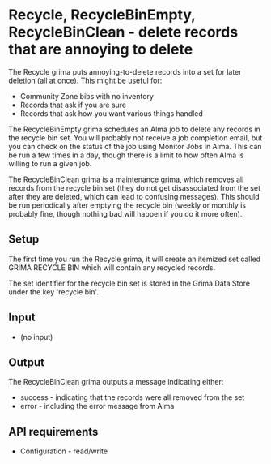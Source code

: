 # Recycle, RecycleBinEmpty, RecycleBinClean - delete records that are annoying to delete

The Recycle grima puts annoying-to-delete records into a set for later deletion
(all at once). This might be useful for:
* Community Zone bibs with no inventory
* Records that ask if you are sure
* Records that ask how you want various things handled

The RecycleBinEmpty grima schedules an Alma job to delete any records
in the recycle bin set. You will probably not receive a job completion
email, but you can check on the status of the job using Monitor Jobs in
Alma. This can be run a few times in a day, though there is a limit to
how often Alma is willing to run a given job.

The RecycleBinClean grima is a maintenance grima, which removes all
records from the recycle bin set (they do not get disassociated from
the set after they are deleted, which can lead to confusing messages).
This should be run periodically after emptying the recycle bin (weekly
or monthly is probably fine, though nothing bad will happen if you do
it more often).

## Setup

The first time you run the Recycle grima, it will create an itemized
set called GRIMA RECYCLE BIN which will contain any recycled records.

The set identifier for the recycle bin set is stored in the Grima Data
Store under the key 'recycle bin'.

## Input
* (no input)

## Output
The RecycleBinClean grima outputs a message indicating either:
* success - indicating that the records were all removed from the set
* error - including the error message from Alma

## API requirements
* Configuration - read/write
